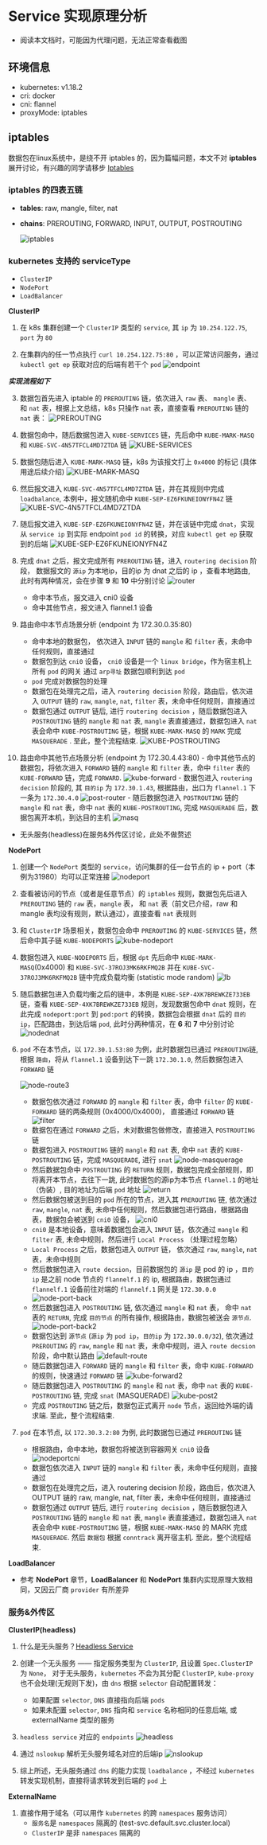 # Service 实现原理分析

- 阅读本文档时，可能因为代理问题，无法正常查看截图

## 环境信息
- kubernetes: v1.18.2
- cri: docker
- cni: flannel
- proxyMode: iptables

## iptables
数据包在linux系统中，是绕不开 iptables 的，因为篇幅问题，本文不对 **iptables** 展开讨论，有兴趣的同学请移步 [Iptables](https://en.wikipedia.org/wiki/Iptables)

### iptables 的四表五链
- **tables**: raw, mangle, filter, nat
- **chains**: PREROUTING, FORWARD, INPUT, OUTPUT, POSTROUTING

    ![iptables](./pictures/iptablesflow.png)

### kubernetes 支持的 serviceType
  - `ClusterIP`
  - `NodePort`
  - `LoadBalancer`

**ClusterIP**

1. 在 k8s 集群创建一个 `ClusterIP` 类型的 `service`, 其 `ip` 为 `10.254.122.75`, `port` 为 `80`

2. 在集群内的任一节点执行 `curl 10.254.122.75:80` ，可以正常访问服务，通过 `kubectl get ep` 获取对应的后端有若干个 `pod`
![endpoint](./pictures/endpoints.png)

***实现流程如下***

3. 数据包首先进入 iptable 的 `PREROUTING` 链，依次进入 `raw` 表、 `mangle` 表、 和 `nat` 表，根据上文总结，k8s 只操作 `nat` 表，直接查看  `PREROUTING` 链的 `nat` 表：
![PREROUTING](./pictures/clusterprerouting.png)

4. 数据包命中，随后数据包进入 `KUBE-SERVICES` 链，先后命中 `KUBE-MARK-MASQ` 和 `KUBE-SVC-4N57TFCL4MD7ZTDA` 链
![KUBE-SERVICES](./pictures/kube-services.png)

4. 数据包随后进入 `KUBE-MARK-MASQ` 链，k8s 为该报文打上 `0x4000` 的标记 (具体用途后续介绍)
![KUBE-MARK-MASQ](./pictures/KUBE-MARK-MASQ.png)

6. 然后报文进入 `KUBE-SVC-4N57TFCL4MD7ZTDA` 链，并在其规则中完成 `loadbalance`, 本例中，报文随机命中 `KUBE-SEP-EZ6FKUNEIONYFN4Z` 链
![KUBE-SVC-4N57TFCL4MD7ZTDA](./pictures/KUBE-SVC-4N57TFCL4MD7ZTDA.png)

7. 随后报文进入 `KUBE-SEP-EZ6FKUNEIONYFN4Z` 链，并在该链中完成 `dnat`，实现从 `service ip` 到实际 endpoint `pod id` 的转换，对应 `kubectl get ep` 获取到的后端
![KUBE-SEP-EZ6FKUNEIONYFN4Z](./pictures/KUBE-SEP-EZ6FKUNEIONYFN4Z.png)

8. 完成 `dnat` 之后，报文完成所有 `PREROUTING` 链，进入 `routering decision` 阶段，
数据报文的 `源ip` 为本地ip，目的ip 为 dnat 之后的 ip ，查看本地路由, 此时有两种情况，会在步骤 **9** 和 **10** 中分别讨论
![router](./pictures/router.png)
    - 命中本节点，报文进入 cni0 设备
    - 命中其他节点，报文进入 flannel.1 设备

9. 路由命中本节点场景分析 (endpoint 为 172.30.0.35:80)
    - 命中本地的数据包， 依次进入 `INPUT` 链的 `mangle` 和 `filter` 表，未命中任何规则，直接通过
    - 数据包到达 `cni0` 设备， `cni0` 设备是一个 `linux bridge`，作为宿主机上所有 `pod` 的网关 通过 `arp寻址` 数据包顺利到达 `pod`
    - `pod` 完成对数据包的处理
    - 数据包在处理完之后，进入 `routering decision` 阶段，路由后，依次进入 `OUTPUT` 链的 `raw`, `mangle`, `nat`, `filter` 表，未命中任何规则，直接通过
    - 数据包通过 `OUTPUT` 链后, 进行 `routering decision` ，随后数据包进入 `POSTROUTING` 链的 `mangle` 和 `nat` 表, `mangle` 表直接通过，数据包进入 `nat` 表会命中 `KUBE-POSTROUTING` 链，根据 `KUBE-MARK-MASQ` 的 `MARK` 完成 `MASQUERADE` . 至此，整个流程结束.
    ![KUBE-POSTROUTING](./pictures/kube-postrouting.png)

10.  路由命中其他节点场景分析 (endpoint 为 172.30.4.43:80)
    - 命中其他节点的数据包，将依次进入 `FORWARD` 链的 `mangle` 和 `filter` 表，命中 `filter` 表的 `KUBE-FORWARD` 链，完成 `FORWARD`.
    ![kube-forward](./pictures/kube-forward.png)
    - 数据包进入 `routering decision` 阶段的, 其 `目的ip` 为 `172.30.1.43`, 根据路由，出口为 `flannel.1` 下一条为 `172.30.4.0`
    ![post-router](./pictures/postrouting.png)
    - 随后数据包进入 `POSTROUTING` 链的 `mangle` 和 `nat` 表，命中 `nat` 表的 `KUBE-POSTROUTING`,  完成 `MASQUERADE` 后，数据包离开本机，到达目的主机
    ![masq](./pictures/masq.png)

- 无头服务(headless)在服务&外传区讨论，此处不做赘述

**NodePort**

1. 创建一个 `NodePort` 类型的 `service`，访问集群的任一台节点的 ip + port（本例为31980）均可以正常连接
![nodeport](./pictures/nodeport.png)

2. 查看被访问的节点（或者是任意节点）的 `iptables` 规则，数据包先后进入 `PREROUTING` 链的 `raw` 表，`mangle` 表， 和 `nat` 表（前文已介绍，raw 和 mangle 表均没有规则，默认通过），直接查看 `nat` 表规则

3. 和 `ClusterIP` 场景相关，数据包会命中 `PREROUTING` 的 `KUBE-SERVICES` 链，然后命中其子链 `KUBE-NODEPORTS`
![kube-nodeport](./pictures/kube-nodeport.png)

4. 数据包进入 `KUBE-NODEPORTS` 后，根据 `dpt` 先后命中 `KUBE-MARK-MASQ`(0x4000) 和 `KUBE-SVC-37ROJ3MK6RKFMQ2B` 并在 `KUBE-SVC-37ROJ3MK6RKFMQ2B` 链中完成负载均衡 (statistic mode random)
![lb](./pictures/lb.png)

5. 随后数据包进入负载均衡之后的链中，本例是 `KUBE-SEP-4XK7BREWKZE733EB` 链，查看 `KUBE-SEP-4XK7BREWKZE733EB` 规则，发现数据包命中 `dnat` 规则，在此完成 `nodeport:port` 到 `pod:port` 的转换，数据包会根据 `dnat` 后的 `目的ip`，匹配路由，到达后端 `pod`, 此时分两种情况，在 **6** 和 **7** 中分别讨论
![nodednat](./pictures/nodednat.png)

6.  `pod` 不在本节点，以 `172.30.1.53:80` 为例，此时数据包已通过 `PREROUTING`链, 根据 `路由`，将从 `flannel.1` 设备到达下一跳 `172.30.1.0`, 然后数据包进入 `FORWARD` 链

    ![node-route3](./pictures/node-route3.png)
    - 数据包依次通过 `FORWARD` 的 `mangle` 和 `filter` 表，命中 `filter` 的 `KUBE-FORWARD` 链的两条规则 (0x4000/0x4000)， 直接通过 `FORWARD` 链
     ![filter](./pictures/node-port-filter.png)
    - 数据包在通过 `FORWARD` 之后，未对数据包做修改，直接进入 `POSTROUTING` 链
    - 数据包进入 `POSTROUTING` 链的 `mangle` 和 `nat` 表, 命中 `nat` 表的 `KUBE-POSTROUTING` 链，完成 `MASQUERADE`, 进行 `snat`
        ![node-masquerage](./pictures/nodeport-masqerade.png)
    - 然后数据包命中 `POSTROUTING` 的 `RETURN` 规则，数据包完成全部规则，即将离开本节点，去往下一跳, 此时数据包的源ip为本节点 `flannel.1` 的地址（伪装）, 目的地址为后端 `pod` 地址
        ![return](./pictures/return.png)
    - 然后数据包被送到目的 `pod` 所在的节点，进入其 `PREROUTING` 链, 依次通过 `raw`, `mangle`, `nat` 表, 未命中任何规则，然后数据包进行路由，根据路由表，数据包会被送到 `cni0` 设备，
       ![cni0](./pictures/cni0.png)
    - `cni0` 是本地设备，意味着数据包会进入 `INPUT` 链，依次通过 `mangle` 和 `filter` 表, 未命中规则，然后进行 `Local Process` （处理过程忽略）
    - `Local Process` 之后，数据包进入 `OUTPUT` 链， 依次通过 `raw`, `mangle`, `nat` 表，未命中规则
    - 然后数据包进入 `route decsion`，目前数据包的 `源ip` 是 pod 的 ip ，`目的ip` 是之前 node 节点的 `flannelf.1` 的 ip, 根据路由，数据包通过 `flannelf.1` 设备前往对端的 `flannelf.1` 网关是 `172.30.0.0`
       ![node-port-back](./pictures/node-port-back.png)
    - 然后数据包进入 `POSTROUTING` 链, 依次通过 `mangle` 和 `nat` 表， 命中 `nat` 表的 `RETURN`, 完成 `目的节点` 的所有操作, 根据路由，数据包被送会 `源节点`.
       ![node-port-back2](./pictures/nodeport-back2.png)
    - 数据包达到 `源节点` (`源ip` 为 `pod ip`，`目的ip` 为 `172.30.0.0/32`), 依次通过 `PREROUTING` 的 `raw`, `mangle` 和 `nat` 表，未命中规则，进入 `route decsion` 阶段，命中默认路由
       ![default-route](./pictures/defualt-router.png)
    - 随后数据包进入 `FORWARD` 链的 `mangle` 和 `filter` 表，命中 `KUBE-FORWARD` 的规则，快速通过 `FORWARD` 链
       ![kube-forward2](./pictures/kube-forward2.png)
    - 随后数据包进入 `POSTROUTING` 的 `mangle` 和 `nat` 表，命中 `nat` 表的 `KUBE-POSTROUTING` 链, 完成 `snat` (MASQUERADE)
       ![kube-post2](./pictures/kube-post2.png)
    - 完成 `POSTROUTING` 链之后，数据包正式离开 `node` 节点，返回给外端的请求端. 至此，整个流程结束.

7. `pod` 在本节点, 以 `172.30.3.2:80` 为例, 此时数据包已通过 `PREROUTING` 链

    - 根据路由，命中本地，数据包将被送到容器网关 `cni0` 设备
  ![nodeportcni](./pictures/nodeportcni.png)
    - 数据包依次进入 `INPUT` 链的 `mangle` 和 `filter` 表，未命中任何规则，直接通过
    - 数据包在处理完之后，进入 routering decision 阶段，路由后，依次进入 OUTPUT 链的 raw, mangle, nat, filter 表，未命中任何规则，直接通过
    - 数据包通过 `OUTPUT` 链后, 进行 `routering decision` ，随后数据包进入 `POSTROUTING` 链的 `mangle` 和 `nat` 表, `mangle` 表直接通过，数据包进入 `nat` 表会命中 `KUBE-POSTROUTING` 链，根据 `KUBE-MARK-MASQ` 的 MARK 完成 `MASQUERADE`. 然后 `数据包` 根据 `conntrack` 离开宿主机. 至此，整个流程结束.

**LoadBalancer**

   - 参考 **NodePort** 章节，**LoadBalancer** 和 **NodePort** 集群内实现原理大致相同，又因云厂商 `provider` 有所差异

### 服务&外传区

**ClusterIP(headless)**

1. 什么是无头服务？[Headless Service](https://kubernetes.io/docs/concepts/services-networking/service/#headless-services)

2. 创建一个无头服务 —— 指定服务类型为 `ClusterIP`, 且设置 `Spec.ClusterIP` 为 `None`， 对于无头服务，`kubernetes` 不会为其分配 `ClusterIP`, `kube-proxy` 也不会处理(无规则下发)，由 `dns` 根据 `selector` 自动配置转发：

    - 如果配置 `selector`, `DNS` 直接指向后端 `pods`
    - 如果未配置 `selector`, `DNS` 指向和 `service` 名称相同的任意后端, 或 externalName 类型的服务

3. `headless service` 对应的 `endpoints`
![headless](./pictures/headless-service.png)

4. 通过 `nslookup` 解析无头服务域名对应的后端ip
![nslookup](./pictures/headless2.png)

5. 综上所述，无头服务通过 `dns` 的能力实现 `loadbalance` ，不经过 `kubernetes` 转发实现机制，直接将请求转发到后端的 `pod` 上

**ExternalName**

1. 直接作用于域名（可以用作 `kubernetes` 的跨 `namespaces` 服务访问）
   - `服务名`是 `namespaces` 隔离的 (test-svc.default.svc.cluster.local)
   - `ClusterIP` 是非 `namespaces` 隔离的

